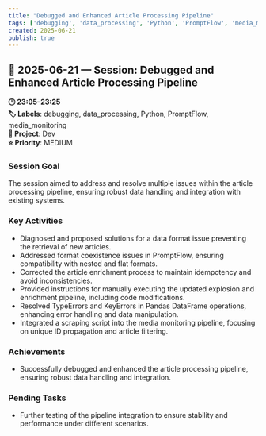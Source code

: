 ```yaml
---
title: "Debugged and Enhanced Article Processing Pipeline"
tags: ['debugging', 'data_processing', 'Python', 'PromptFlow', 'media_monitoring']
created: 2025-06-21
publish: true
---
```


## 📅 2025-06-21 — Session: Debugged and Enhanced Article Processing Pipeline

**🕒 23:05–23:25**  
**🏷️ Labels**: debugging, data_processing, Python, PromptFlow, media_monitoring  
**📂 Project**: Dev  
**⭐ Priority**: MEDIUM  


### Session Goal
The session aimed to address and resolve multiple issues within the article processing pipeline, ensuring robust data handling and integration with existing systems.

### Key Activities
- Diagnosed and proposed solutions for a data format issue preventing the retrieval of new articles.
- Addressed format coexistence issues in PromptFlow, ensuring compatibility with nested and flat formats.
- Corrected the article enrichment process to maintain idempotency and avoid inconsistencies.
- Provided instructions for manually executing the updated explosion and enrichment pipeline, including code modifications.
- Resolved TypeErrors and KeyErrors in Pandas DataFrame operations, enhancing error handling and data manipulation.
- Integrated a scraping script into the media monitoring pipeline, focusing on unique ID propagation and article filtering.

### Achievements
- Successfully debugged and enhanced the article processing pipeline, ensuring robust data handling and integration.

### Pending Tasks
- Further testing of the pipeline integration to ensure stability and performance under different scenarios.
